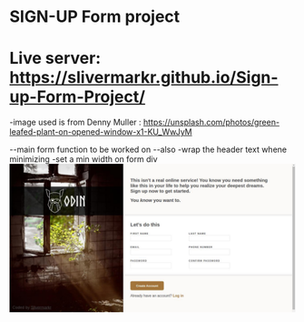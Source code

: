 # SIGN-UP Form project 

# Live server: https://slivermarkr.github.io/Sign-up-Form-Project/

-image used is from Denny Muller : https://unsplash.com/photos/green-leafed-plant-on-opened-window-x1-KU_WwJyM



--main form function to be worked on
--also
    -wrap the header text whene minimizing
    -set a min width on form div
![](./srnshot-1.jpg "styling done")
